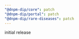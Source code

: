 ```yaml
---
"@dnpm-dip/core": patch
"@dnpm-dip/portal": patch
"@dnpm-dip/rare-diseases": patch
---
```


initial release
